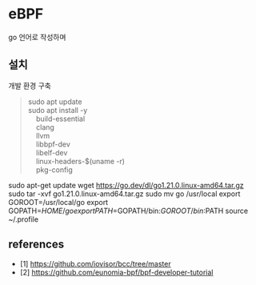 # eBPF

go 언어로 작성하며

## 설치

개발 환경 구축
> sudo apt update \
sudo apt install -y \
&nbsp;&nbsp;&nbsp;&nbsp;build-essential \
&nbsp;&nbsp;&nbsp;&nbsp;clang \
&nbsp;&nbsp;&nbsp;&nbsp;llvm \
&nbsp;&nbsp;&nbsp;&nbsp;libbpf-dev \
&nbsp;&nbsp;&nbsp;&nbsp;libelf-dev \
&nbsp;&nbsp;&nbsp;&nbsp;linux-headers-$(uname -r) \
&nbsp;&nbsp;&nbsp;&nbsp;pkg-config

sudo apt-get update
wget https://go.dev/dl/go1.21.0.linux-amd64.tar.gz
sudo tar -xvf go1.21.0.linux-amd64.tar.gz
sudo mv go /usr/local
export GOROOT=/usr/local/go
export GOPATH=$HOME/go
export PATH=$GOPATH/bin:$GOROOT/bin:$PATH
source ~/.profile

## references
+ [1] https://github.com/iovisor/bcc/tree/master
+ [2] https://github.com/eunomia-bpf/bpf-developer-tutorial
